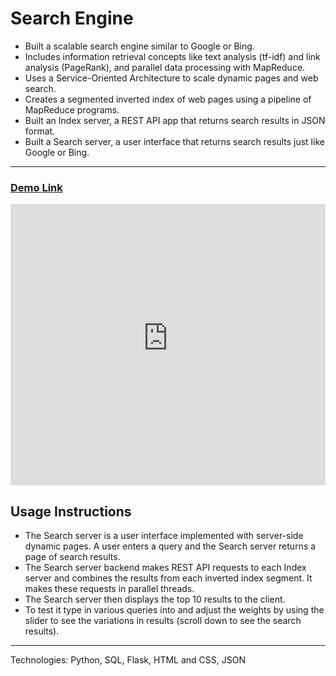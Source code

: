 # Search Engine

- Built a scalable search engine similar to Google or Bing.
- Includes information retrieval concepts like text analysis (tf-idf) and link analysis (PageRank), and parallel data processing with MapReduce.
- Uses a Service-Oriented Architecture to scale dynamic pages and web search.
- Creates a segmented inverted index of web pages using a pipeline of MapReduce programs.
- Built an Index server, a REST API app that returns search results in JSON format.
- Built a Search server, a user interface that returns search results just like Google or Bing.

---

### [Demo Link](https://91b1-2600-6c44-74f0-94d0-70e4-ca3f-5740-98cf.ngrok-free.app/)
  <p>
    <iframe src="https://91b1-2600-6c44-74f0-94d0-70e4-ca3f-5740-98cf.ngrok-free.app/" width="100%" height="450" frameborder="0" scrolling="yes"></iframe>  
  </p>  


## Usage Instructions 

- The Search server is a user interface implemented with server-side dynamic pages. A user enters a query and the Search server returns a page of search results.
- The Search server backend makes REST API requests to each Index server and combines the results from each inverted index segment. It makes these requests in parallel threads.
- The Search server then displays the top 10 results to the client.
- To test it type in various queries into and adjust the weights by using the slider to see the variations in results (scroll down to see the search results).

---

Technologies: Python, SQL, Flask, HTML and CSS, JSON
